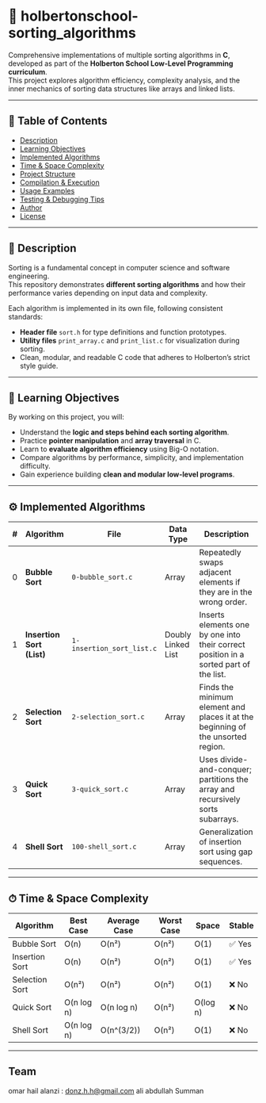 # 🧩 holbertonschool-sorting_algorithms

Comprehensive implementations of multiple sorting algorithms in **C**, developed as part of the **Holberton School Low-Level Programming curriculum**.  
This project explores algorithm efficiency, complexity analysis, and the inner mechanics of sorting data structures like arrays and linked lists.

---

## 🧠 Table of Contents
- [Description](#-description)
- [Learning Objectives](#-learning-objectives)
- [Implemented Algorithms](#-implemented-algorithms)
- [Time & Space Complexity](#-time--space-complexity)
- [Project Structure](#-project-structure)
- [Compilation & Execution](#-compilation--execution)
- [Usage Examples](#-usage-examples)
- [Testing & Debugging Tips](#-testing--debugging-tips)
- [Author](#-author)
- [License](#-license)

---

## 📘 Description
Sorting is a fundamental concept in computer science and software engineering.  
This repository demonstrates **different sorting algorithms** and how their performance varies depending on input data and complexity.

Each algorithm is implemented in its own file, following consistent standards:
- **Header file** `sort.h` for type definitions and function prototypes.  
- **Utility files** `print_array.c` and `print_list.c` for visualization during sorting.  
- Clean, modular, and readable C code that adheres to Holberton’s strict style guide.

---

## 🎯 Learning Objectives
By working on this project, you will:
- Understand the **logic and steps behind each sorting algorithm**.
- Practice **pointer manipulation** and **array traversal** in C.
- Learn to **evaluate algorithm efficiency** using Big-O notation.
- Compare algorithms by performance, simplicity, and implementation difficulty.
- Gain experience building **clean and modular low-level programs**.

---

## ⚙️ Implemented Algorithms

| # | Algorithm | File | Data Type | Description |
|---|------------|------|------------|--------------|
| 0 | **Bubble Sort** | `0-bubble_sort.c` | Array | Repeatedly swaps adjacent elements if they are in the wrong order. |
| 1 | **Insertion Sort (List)** | `1-insertion_sort_list.c` | Doubly Linked List | Inserts elements one by one into their correct position in a sorted part of the list. |
| 2 | **Selection Sort** | `2-selection_sort.c` | Array | Finds the minimum element and places it at the beginning of the unsorted region. |
| 3 | **Quick Sort** | `3-quick_sort.c` | Array | Uses divide-and-conquer; partitions the array and recursively sorts subarrays. |
| 4 | **Shell Sort** | `100-shell_sort.c` | Array | Generalization of insertion sort using gap sequences. |

---

## ⏱ Time & Space Complexity

| Algorithm | Best Case | Average Case | Worst Case | Space | Stable |
|------------|------------|---------------|-------------|--------|--------|
| Bubble Sort | O(n) | O(n²) | O(n²) | O(1) | ✅ Yes |
| Insertion Sort | O(n) | O(n²) | O(n²) | O(1) | ✅ Yes |
| Selection Sort | O(n²) | O(n²) | O(n²) | O(1) | ❌ No |
| Quick Sort | O(n log n) | O(n log n) | O(n²) | O(log n) | ❌ No |
| Shell Sort | O(n log n) | O(n^(3/2)) | O(n²) | O(1) | ❌ No |

---

## Team

omar hail alanzi : donz.h.h@gmail.com
ali abdullah Summan



